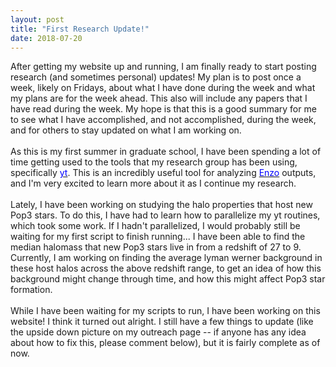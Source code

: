 ```yaml
---
layout: post
title: "First Research Update!"
date: 2018-07-20
---
```


After getting my website up and running, I am finally ready to start posting research (and sometimes personal) updates! My plan is to post once a week, likely on Fridays, about what I have done during the week and what my plans are for the week ahead. This also will include any papers that I have read during the week. My hope is that this is a good summary for me to see what I have accomplished, and not accomplished, during the week, and for others to stay updated on what I am working on.
<br>
<br>
As this is my first summer in graduate school, I have been spending a lot of time getting used to the tools that my research group has been using, specifically <a href="https://yt-project.org/"><font color="#0000ff">yt</font></a>. This is an incredibly useful tool for analyzing <a href="https://enzo.readthedocs.io/en/latest/"><font color="#0000ff">Enzo</font></a> outputs, and I'm very excited to learn more about it as I continue my research. 
<br>
<br>
Lately, I have been working on studying the halo properties that host new Pop3 stars. To do this, I have had to learn how to parallelize my yt routines, which took some work. If I hadn't parallelized, I would probably still be waiting for my first script to finish running... I have been able to find the median halomass that new Pop3 stars live in from a redshift of 27 to 9. Currently, I am working on finding the average lyman werner background in these host halos across the above redshift range, to get an idea of how this background might change through time, and how this might affect Pop3 star formation. 
<br>
<br>
While I have been waiting for my scripts to run, I have been working on this website! I think it turned out alright. I still have a few things to update (like the upside down picture on my outreach page -- if anyone has any idea about how to fix this, please comment below), but it is fairly complete as of now. 
<br>
<br>
<br>
<br>
<script id="dsq-count-scr" src="//https-drenniks-github-io.disqus.com/count.js" async></script>